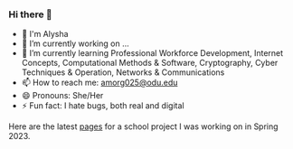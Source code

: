 ### Hi there 👋

- 🚀 I'm Alysha
- 🔭 I’m currently working on ...
- 🌱 I’m currently learning Professional Workforce Development, Internet Concepts, Computational Methods & Software, Cryptography, Cyber Techniques & Operation, Networks & Communications
- 📫 How to reach me: amorg025@odu.edu
- 😄 Pronouns: She/Her
- ⚡ Fun fact: I hate bugs, both real and digital

Here are the latest [pages](https://meagherpatrick.github.io/CS350-Wends1/) for a school project I was working on in Spring 2023.
